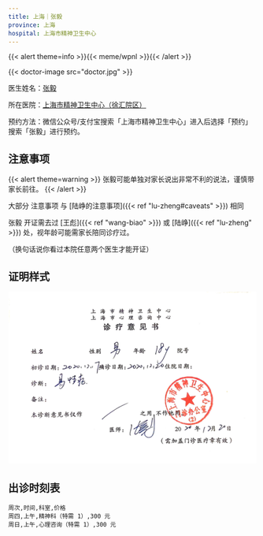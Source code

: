 ```yaml
---
title: 上海｜张毅
province: 上海
hospital: 上海市精神卫生中心
---
```


{{< alert theme=info >}}{{< meme/wpnl >}}{{< /alert >}}

{{< doctor-image src="doctor.jpg" >}}

医生姓名：[张毅](http://www.smhc.org.cn/MedicalGuide/contents/49/58.html)

所在医院：[上海市精神卫生中心（徐汇院区）](https://amap.com/place/B0HR6N4LN1)

预约方法：微信公众号/支付宝搜索「上海市精神卫生中心」进入后选择「预约」搜索「张毅」进行预约。

## 注意事项

{{< alert theme=warning >}}
张毅可能单独对家长说出非常不利的说法，谨慎带家长前往。
{{< /alert >}}

大部分 注意事项 与 [陆峥的注意事项]({{< ref "lu-zheng#caveats" >}}) 相同

张毅 开证需去过 [王彪]({{< ref "wang-biao" >}}) 或 [陆峥]({{< ref "lu-zheng" >}}) 处，视年龄可能需家长陪同诊疗过。

（换句话说你看过本院任意两个医生才能开证）

## 证明样式

![证明](proof.jpg)

## 出诊时刻表

```csv
周次,时间,科室,价格
周四,上午,精神科（特需 1）,300 元
周日,上午,心理咨询（特需 1）,300 元
```
